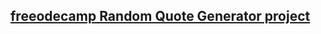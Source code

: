 ## [freeodecamp Random Quote Generator project](https://danielvdb049.github.io/Bootstrap_randomQuoteMachine/)
